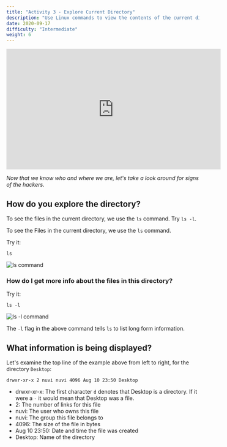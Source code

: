 ```yaml
---
title: "Activity 3 - Explore Current Directory"
description: "Use Linux commands to view the contents of the current directory"
date: 2020-09-17
difficulty: "Intermediate"
weight: 6
---
```


<iframe width="560" height="315" src="https://www.youtube.com/embed/dSsed9cR9QI" frameborder="0" allow="accelerometer; autoplay; clipboard-write; encrypted-media; gyroscope; picture-in-picture" allowfullscreen></iframe>

*Now that we know who and where we are, let's take a look around for signs of the hackers.*
## How do you explore the directory?

To see the files in the current directory, we use the `ls` command. Try `ls -l`.

To see the Files in the current directory, we use the `ls` command.

Try it: 
```
ls
```
![ls command](../images/03_ls-command.png?classes=border,shadow)

### How do I get more info about the files in this directory?

Try it:
```
ls -l
```

![ls -l command](../images/03_ls-l.png?classes=border,shadow)

The `-l` flag in the above command tells `ls` to list long form information.

## What information is being displayed?

Let's examine the top line of the example above from left to right, for the directory `Desktop`:

```
drwxr-xr-x 2 nuvi nuvi 4096 Aug 10 23:50 Desktop
```

- drwxr-xr-x: The first character `d` denotes that Desktop is a directory. If it were a `-` it would mean that Desktop was a file.
- 2: The number of links for this file
- nuvi: The user who owns this file
- nuvi: The group this file belongs to
- 4096: The size of the file in bytes
- Aug 10 23:50: Date and time the file was created
- Desktop: Name of the directory

